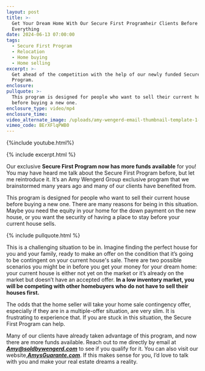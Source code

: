 ```yaml
---
layout: post
title: >-
  Get Your Dream Home With Our Secure First Programheir Clients Before
  Everything
date: 2024-06-13 07:00:00
tags:
  - Secure First Program
  - Relocation
  - Home buying
  - Home selling
excerpt: >-
  Get ahead of the competition with the help of our newly funded Secure First
  Program.
enclosure:
pullquote: >-
  This program is designed for people who want to sell their current house
  before buying a new one. 
enclosure_type: video/mp4
enclosure_time:
video_alternate_image: /uploads/amy-wengerd-email-thumbnail-template-1-4.jpg
vimeo_code: BErXFlqPWB0
---
```

{%include youtube.html%}

{% include excerpt.html %}

Our exclusive **Secure First Program now has more funds available** for you! You may have heard me talk about the Secure First Program before, but let me reintroduce it. It’s an Amy Wengerd Group exclusive program that we brainstormed many years ago and many of our clients have benefited from.

This program is designed for people who want to sell their current house before buying a new one. There are many reasons for being in this situation. Maybe you need the equity in your home for the down payment on the new house, or you want the security of having a place to stay before your current house sells.<br>

{% include pullquote.html %}

This is a challenging situation to be in. Imagine finding the perfect house for you and your family, ready to make an offer on the condition that it’s going to be contingent on your current house's sale. There are two possible scenarios you might be in before you get your money for your dream home: your current house is either not yet on the market or it’s already on the market but doesn’t have an accepted offer. **In a low inventory market, you will be competing with other homebuyers who do not have to sell their houses first.**

The odds that the home seller will take your home sale contingency offer, especially if they are in a multiple-offer situation, are very slim. It is frustrating to experience that. If you are stuck in this situation, the Secure First Program can help.

Many of our clients have already taken advantage of this program, and now there are more funds available. Reach out to me directly by email at [***Amy@soldbywengerd.com***](mailto:Amy@soldbywengerd.com) to see if you qualify for it. You can also visit our website,[***<u>AmysGuarante.com</u>***](http://amysguarante.com/). If this makes sense for you, I’d love to talk with you and make your real estate dreams a reality.